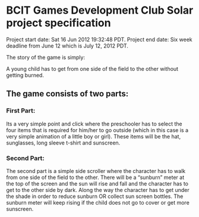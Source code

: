 # BCIT Games Development Club Solar project specification

Project start date: Sat 16 Jun 2012 19:32:48 PDT.
Project end date: Six week deadline from June 12 which is July 12, 2012 PDT.

The story of the game is simply:

A young child has to get from one side of the field to the other without getting burned.

## The game consists of two parts:

### First Part:

Its a very simple point and click where the preschooler has to select the four items that is required for him/her to go outside (which in this case is a very simple animation of a little boy or girl). These items will be the hat, sunglasses, long sleeve t-shirt and sunscreen.

### Second Part:

The second part is a simple side scroller where the character has to walk from one side of the field to the other. There will be a “sunburn” meter at the top of the screen and the sun will rise and fall and the character has to get to the other side by dark. Along the way the character has to get under the shade in order to reduce sunburn OR collect sun screen bottles. The sunburn meter will keep rising if the child does not go to cover or get more sunscreen.